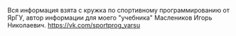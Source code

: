 Вся информация взята с кружка по спортивному программированию от ЯрГУ, автор информации для моего "учебника" Маслеников Игорь Николаевич.
https://vk.com/sportprog_yarsu
